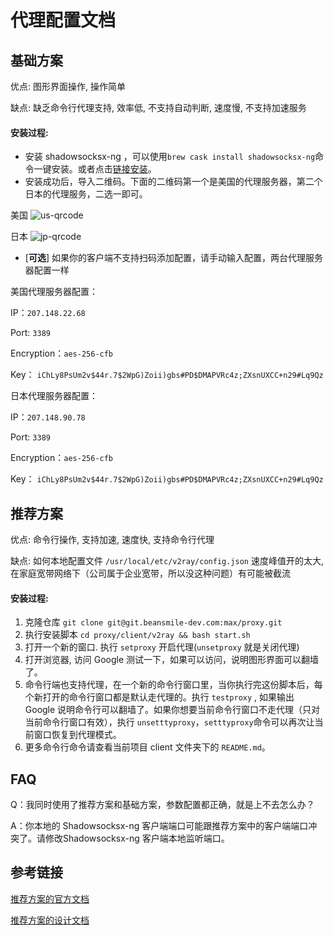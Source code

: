 # 代理配置文档

## 基础方案

优点: 图形界面操作, 操作简单

缺点: 缺乏命令行代理支持, 效率低, 不支持自动判断, 速度慢, 不支持加速服务

#### 安装过程:

- 安装 shadowsocksx-ng ，可以使用`brew cask install shadowsocksx-ng`命令一键安装。或者点击[链接安装](https://github.com/shadowsocks/ShadowsocksX-NG)。
- 安装成功后，导入二维码。下面的二维码第一个是美国的代理服务器，第二个日本的代理服务，二选一即可。

美国
![us-qrcode](https://git.beansmile-dev.com/max/proxy/uploads/f1d4f4ccfc9a463ce6e25599fd80bc24/us-qrcode.png)

日本
![jp-qrcode](https://git.beansmile-dev.com/max/proxy/uploads/61270f02693072c0940f529d6a4c5181/jp-qrcode.png)



- [**可选**] 如果你的客户端不支持扫码添加配置，请手动输入配置，两台代理服务器配置一样


美国代理服务器配置：

IP：`207.148.22.68`

Port: `3389`

Encryption：`aes-256-cfb`

Key： `iChLy8PsUm2v$44r.7$2WpG)Zoii)gbs#PD$DMAPVRc4z;ZXsnUXCC+n29#Lq9Qz`



日本代理服务器配置：

IP：`207.148.90.78`

Port: `3389`

Encryption：`aes-256-cfb`

Key： `iChLy8PsUm2v$44r.7$2WpG)Zoii)gbs#PD$DMAPVRc4z;ZXsnUXCC+n29#Lq9Qz`



## 推荐方案

优点: 命令行操作, 支持加速, 速度快, 支持命令行代理

缺点: 如何本地配置文件 `/usr/local/etc/v2ray/config.json` 速度峰值开的太大, 在家庭宽带网络下（公司属于企业宽带，所以没这种问题）有可能被截流

#### 安装过程:

1. 克隆仓库 `git clone git@git.beansmile-dev.com:max/proxy.git`
2. 执行安装脚本 `cd proxy/client/v2ray && bash start.sh`
3. 打开一个新的窗口. 执行 `setproxy` 开启代理(`unsetproxy` 就是关闭代理)
4. 打开浏览器, 访问 Google 测试一下，如果可以访问，说明图形界面可以翻墙了。
5. 命令行端也支持代理，在一个新的命令行窗口里，当你执行完这份脚本后，每个新打开的命令行窗口都是默认走代理的。执行 `testproxy` , 如果输出 Google 说明命令行可以翻墙了。如果你想要当前命令行窗口不走代理（只对当前命令行窗口有效），执行 `unsetttyproxy`，`setttyproxy`命令可以再次让当前窗口恢复到代理模式。
6. 更多命令行命令请查看当前项目 client 文件夹下的 `README.md`。



## FAQ

Q：我同时使用了推荐方案和基础方案，参数配置都正确，就是上不去怎么办？

A：你本地的 Shadowsocksx-ng 客户端端口可能跟推荐方案中的客户端端口冲突了。请修改Shadowsocksx-ng 客户端本地监听端口。

## 参考链接

[推荐方案的官方文档](https://www.v2ray.com/)

[推荐方案的设计文档](./docs/v2ray.md)
